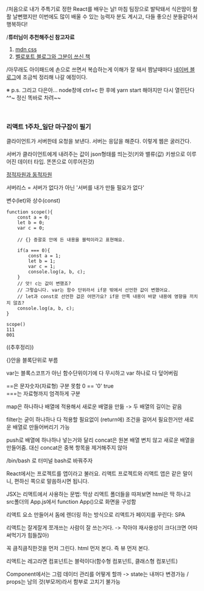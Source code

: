 /처음으로 내가 주특기로 정한 React를 배우는 날! 마침 팀장으로 발탁돼서 식은땀이 좔좔 날뻔했지만 이번에도 많이 배울 수 있는 능력자 분도 계시고, 다들 좋으신 분들같아서 행복하다!

/**튜터님이 추천해주신 참고자료**  
1. [mdn css](https://developer.mozilla.org/ko/docs/Web/CSS)	    
2. [벨로포트 블로그와 그분이 쓰신 책](https://velopert.com/)	    

/아무래도 아이패드에 손으로 쓰면서 복습하는게 이해가 잘 돼서 짬날때마다 [네이버 블로그](https://blog.naver.com/dusekdms182)에 조금씩 정리해 나갈 예정이다.

※ p.s. 그리고 다은아... node창에 ctrl+c 한 후에 yarn start 해야지만 다시 열린단다^^~ 정신 똑바로 차려~~


<br>

### 리액트 1주차_일단 마구잡이 필기

클라이언트가 서버한테 요청을 보낸다. 서버는 응답을 해준다. 이렇게 웹은 굴러간다.     

서버가 클라이언트에게 내려주는 값이 json형태를 띄는것(키와 밸류(값) 키쌍으로 이루어진 데이터 타입. 똔똔으로 이루어진것)        

[정적자원과 동적자원](https://dololak.tistory.com/78)      

서버리스 = 서버가 없다가 아닌 '서버를 내가 만들 필요가 없다'      

변수(let)와 상수(const)      
```
function scope(){
	const a = 0;
	let b = 0;
	var c = 0;

	// {} 증괄호 안에 든 내용을 블럭이라고 표현해요.
	
	if(a === 0){
		const a = 1;
		let b = 1;
		var c = 1;
		console.log(a, b, c);
	}
	// 앗! c는 값이 변했죠? 
	// 그렇습니다. var는 함수 단위라서 if문 밖에서 선언한 값이 변했어요.
	// let과 const로 선언한 겂은 어떤가요? if문 안쪽 내용이 바깥 내용에 영향을 끼치지 않죠?
	console.log(a, b, c);
}
```
```
scope()   
111     
001
```

((추후정리))

{}안을 블록단위로 부름         

var는 블록스코프가 아닌 함수단위이기에 다 무시하고 var 하나로 다 덮어버림               

==은 문자숫자(자료형) 구분 못함 0 == '0' true     
===는 자료형까지 엄격하게 구분        

map은 하나하나 배열에 적용해서 새로운 배열을 만듦 -> 두 배열의 길이는 같음			

filter는 굳이 하나하나 다 적용할 필요없이 (return에) 조건을 걸어서 필요한거만 새로운 배열로 만들어버리기 가능			

push로 배열에 하나하나 넣는거와 달리 concat은 원본 배열 변치 않고 새로운 배열을 만들어줌. 대신 concat은 중복 항목을 제거해주지 않아				

/bin/bash 로 터미널 bash로 바꿔주자			

React에서는 프로젝트를 앱이라고 불러요. 리액트 프로젝트와 리액트 앱은 같은 말이니, 편하신 쪽으로 말씀하시면 됩니다.		

JSX는 리액트에서 사용하는 문법: 막상 리액트 폴더들을 따져보면 html은 딱 하나고 src폴더의 App.js에서 function App()으로 화면을 구성함		

리액트 요소 만들어서 돔에 렌더링 하는 방식으로 리액트가 페이지를 꾸린다: SPA		

리액트는 잘게잘게 쪼개쓰는 사람이 잘 쓰는거다. -> 작아야 재사용성이 크다(크면 어따 써먹기가 힘들잖아)				

꼭 큼직큼직한것을 먼저 그린다. html 먼저 본다. 즉 뷰 먼저 본다.		

리액트는 레고라면 컴포넌트는 블럭이다(함수형 컴포넌트, 클래스형 컴포넌트)

Component에서는 그럼 데이터 관리를 어떻게 할까 -> state는 내꺼다 변경가능 / props는 남의 것(부모꺼)라서 함부로 고치기 불가능      





